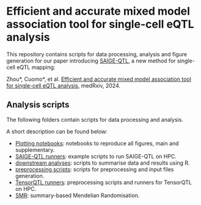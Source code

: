 # Efficient and accurate mixed model association tool for single-cell eQTL analysis 

This repository contains scripts for data processing, analysis and figure generation for our paper introducing [SAIGE-QTL](https://github.com/weizhou0/qtl), a new method for single-cell eQTL mapping:

Zhou*, Cuomo*, et al. [Efficient and accurate mixed model association tool for single-cell eQTL analysis](https://www.medrxiv.org/content/10.1101/2024.05.15.24307317v1), medRxiv, 2024.

## Analysis scripts

The following folders contain scripts for data processing and analysis.

A short description can be found below:

* [Plotting notebooks](Plotting_Notebooks): notebooks to reproduce all figures, main and supplementary.
* [SAIGE-QTL runners](saige_qtl_runners): example scripts to run SAIGE-QTL on HPC.
* [downstream analyses](Rscripts_downstream): scripts to summarise data and results using R.
* [preprocessing scripts](preprocessing): scripts for preprocessing and input files generation.
* [TensorQTL runners](tensor_qtl): preprocessing scripts and runners for TensorQTL on HPC.
* [SMR](SMR): summary-based Mendelian Randomisation.

<!--- 
* (private) [input file making scripts](https://github.com/annacuomo/Notebooks_private/tree/main/scripts/saigeqtl_onek1k)
--->
